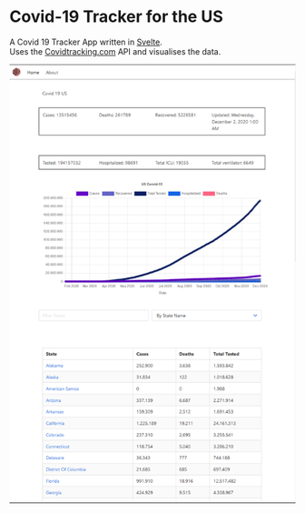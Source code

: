 # Covid-19 Tracker for the US

A Covid 19 Tracker App written in [Svelte](https://svelte.dev/).<br>
Uses the [Covidtracking.com](https://covidtracking.com/data/api) API and visualises the data.

![App Screenshot](img/Screenshot.png)